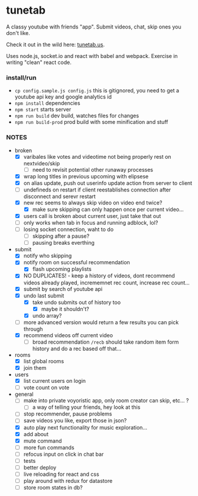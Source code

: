 # tunetab
A classy youtube with friends "app". Submit videos, chat, skip ones you don't like.

Check it out in the wild here: [tunetab.us](http://tunetab.us/).

Uses node.js, socket.io and react with babel and webpack. Exercise in writing "clean" react code.

### install/run
* `cp config.sample.js config.js` this is gitignored, you need to get a youtube api key and google analytics id
* `npm install` dependencies
* `npm start` starts server
* `npm run build` dev build, watches files for changes
* `npm run build-prod` prod build with some minification and stuff

### NOTES
- broken
  - [x] varibales like votes and videotime not being properly rest on nextvideo/skip
    - [ ] need to revisit potential other runaway processes
  - [x] wrap long titles in previous upcoming with elipsese
  - [x] on alias update, push out userinfo update action from server to client
  - [ ] undefineds on restart if client reestablishes connection after disconnect and serevr restart
  - [x] new rec seems to always skip video on video end twice?
    - [x] make sure skipping can only happen once per current video...
  - [x] users call is broken about current user, just take that out
  - [ ] only works when tab in focus and running adblock, lol?
  - [ ] losing socket connection, waht to do
    - [ ] skipping after a pause?
    - [ ] pausing breaks everthing
- submit
  - [x] notify who skipping
  - [x] notify room on successful recommendation
    - [x] flash upcoming playlists
  - [x] NO DUPLICATES! - keep a history of videos, dont recommend videos already played, incrememnet rec count, increase rec count...
  - [x] submit by search of youtube api
  - [x] undo last submit
    - [x] take undo submits out of history too
      - [x] maybe it shouldn't?
    - [x] undo array?
  - [ ] more advanced version would return a few results you can pick through
  - [x] recommend videos off current video
    - [ ] broad recommendation `/recb` should take random item form history and do a rec based off that...
- rooms
  - [x] list global rooms
  - [x] join them
- users
  - [x] list current users on login
  - [ ] vote count on vote
- general
  - [ ] make into private voyoristic app, only room creator can skip, etc... ?
    - [ ] a way of telling your friends, hey look at this
  - [ ] stop recommender, pause problems
  - [ ] save videos you like, export those in json?
  - [x] auto play next functionality for music exploration...
  - [x] add about
  - [x] mute command
  - [ ] more fun commands
  - [ ] refocus input on click in chat bar
  - [ ] tests
  - [ ] better deploy
  - [ ] live reloading for react and css
  - [ ] play around with redux for datastore
  - [ ] store room states in db?
